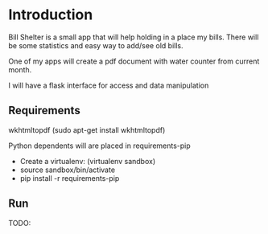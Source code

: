 # Introduction #

Bill Shelter is a small app that will help holding in a place my bills. There
will be some statistics and easy way to add/see old bills.

One of my apps will create a pdf document with water counter from current month.

I will have a flask interface for access and data manipulation


## Requirements ##

wkhtmltopdf (sudo apt-get install wkhtmltopdf)

Python dependents will are placed in requirements-pip
  * Create a virtualenv: (virtualenv sandbox)
  * source sandbox/bin/activate
  * pip install -r requirements-pip


## Run ##

TODO:


